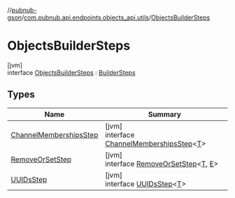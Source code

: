//[pubnub-gson](../../../index.md)/[com.pubnub.api.endpoints.objects_api.utils](../index.md)/[ObjectsBuilderSteps](index.md)

# ObjectsBuilderSteps

[jvm]\
interface [ObjectsBuilderSteps](index.md) : [BuilderSteps](../../com.pubnub.api.endpoints/-builder-steps/index.md)

## Types

| Name | Summary |
|---|---|
| [ChannelMembershipsStep](-channel-memberships-step/index.md) | [jvm]<br>interface [ChannelMembershipsStep](-channel-memberships-step/index.md)&lt;[T](-channel-memberships-step/index.md)&gt; |
| [RemoveOrSetStep](-remove-or-set-step/index.md) | [jvm]<br>interface [RemoveOrSetStep](-remove-or-set-step/index.md)&lt;[T](-remove-or-set-step/index.md), [E](-remove-or-set-step/index.md)&gt; |
| [UUIDsStep](-u-u-i-ds-step/index.md) | [jvm]<br>interface [UUIDsStep](-u-u-i-ds-step/index.md)&lt;[T](-u-u-i-ds-step/index.md)&gt; |
